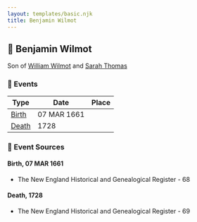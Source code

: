 ```yaml
---
layout: templates/basic.njk
title: Benjamin Wilmot
---
```

## 🔵 Benjamin Wilmot

Son of [William Wilmot](/people/4/47205976) and [Sarah Thomas](/people/2/28506175)

### 📆 Events

Type | Date | Place
------ | ------ | ------
[Birth](#event-0) | 07 MAR 1661 |
[Death](#event-1) | 1728 |

### 📰 Event Sources

#### <a id="event-0"></a> Birth, 07 MAR 1661
* The New England Historical and Genealogical Register  - 68

#### <a id="event-1"></a> Death, 1728
* The New England Historical and Genealogical Register  - 69